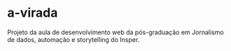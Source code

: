 # a-virada
Projeto da aula de desenvolvimento web da pós-graduação em Jornalismo de dados, automação e storytelling do Insper.
